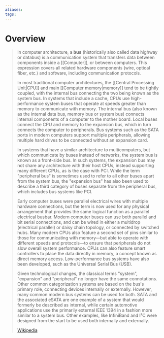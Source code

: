 ```yaml
---
aliases: 
tags:
---
```

# Overview

> In computer architecture, a **bus** (historically also called data highway or databus) is a communication system that transfers data between components inside a [[Computer]], or between computers. This expression covers all related hardware components (wire, optical fiber, etc.) and software, including communication protocols.
>
> In most traditional computer architectures, the [[Central Processing Unit|CPU]] and main [[Computer memory|memory]] tend to be tightly coupled, with the internal bus connecting the two being known as the system bus. In systems that include a cache, CPUs use high-performance system buses that operate at speeds greater than memory to communicate with memory. The internal bus (also known as the internal data bus, memory bus or system bus) connects internal components of a computer to the mother board. Local buses connect the CPU and memory to the expansion bus, which in turn connects the computer to peripherals. Bus systems such as the SATA ports in modern computers support multiple peripherals, allowing multiple hard drives to be connected without an expansion card.
>
> In systems that have a similar architecture to multicomputers, but which communicate by buses instead of networks, the system bus is known as a front-side bus. In such systems, the expansion bus may not share any architecture with their host CPUs, instead supporting many different CPUs, as is the case with PCI. While the term "peripheral bus" is sometimes used to refer to all other buses apart from the system bus, the "expansion bus" has also been used to describe a third category of buses separate from the peripheral bus, which includes bus systems like PCI.
>
> Early computer buses were parallel electrical wires with multiple hardware connections, but the term is now used for any physical arrangement that provides the same logical function as a parallel electrical busbar. Modern computer buses can use both parallel and bit serial connections, and can be wired in either a multidrop (electrical parallel) or daisy chain topology, or connected by switched hubs. Many modern CPUs also feature a second set of pins similar to those for communicating with memory—but able to operate with different speeds and protocols—to ensure that peripherals do not slow overall system performance. CPUs can also feature smart controllers to place the data directly in memory, a concept known as direct memory access. Low-performance bus systems have also been developed, such as the Universal Serial Bus (USB).
>
> Given technological changes, the classical terms "system", "expansion" and "peripheral" no longer have the same connotations. Other common categorization systems are based on the bus's primary role, connecting devices internally or externally. However, many common modern bus systems can be used for both. SATA and the associated eSATA are one example of a system that would formerly be described as internal, while certain automotive applications use the primarily external IEEE 1394 in a fashion more similar to a system bus. Other examples, like InfiniBand and I²C were designed from the start to be used both internally and externally.
>
> [Wikipedia](https://en.wikipedia.org/wiki/Bus%20(computing))


